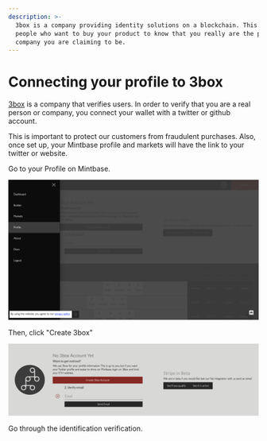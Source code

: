 ```yaml
---
description: >-
  3box is a company providing identity solutions on a blockchain. This helps
  people who want to buy your product to know that you really are the person or
  company you are claiming to be.
---
```


# Connecting your profile to 3box

[3box](https://3box.io/) is a company that verifies users. In order to verify that you are a real person or company, you connect your wallet with a twitter or github account.&#x20;

This is important to protect our customers from fraudulent purchases.  Also, once set up, your Mintbase profile and markets will have the link to your twitter or website.

Go to your Profile on Mintbase.

![](<../../../.gitbook/assets/Screenshot 2020-06-08 at 09.48.57.png>)

Then, click "Create 3box"

![](<../../../.gitbook/assets/Screenshot 2020-06-08 at 09.52.05.png>)

Go through the identification verification.
